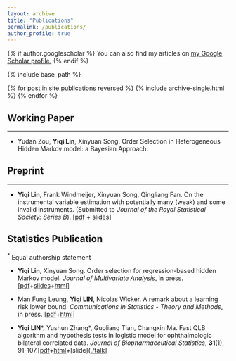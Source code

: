 ```yaml
---
layout: archive
title: "Publications"
permalink: /publications/
author_profile: true
---
```


{% if author.googlescholar %}
  You can also find my articles on <u><a href="{{author.googlescholar}}">my Google Scholar profile</a>.</u>
{% endif %}

{% include base_path %}

{% for post in site.publications reversed %}
  {% include archive-single.html %}
{% endfor %}

## Working Paper 
- - -

* Yudan Zou, **Yiqi Lin**, Xinyuan Song. Order Selection in Heterogeneous Hidden Markov model: a Bayesian Approach.

## Preprint 
- - -
* **Yiqi Lin**, Frank Windmeijer, Xinyuan Song, Qingliang Fan. On the instrumental variable estimation with potentially many (weak) and some invalid instruments. (Submitted to *Journal of the Royal Statistical Society: Series B*). [[pdf](https://qoifoq.github.io/linyiqi.github.io/_pages/paper/WIT-JRSSB.pdf) + [slides](https://qoifoq.github.io/linyiqi.github.io/_pages/talk/WIT_slide.pdf)]

## Statistics Publication
<sup>*</sup> Equal authorship statement
* **Yiqi Lin**, Xinyuan Song. Order selection for regression-based hidden Markov model. *Journal of Multivariate Analysis*, in press. [[pdf](https://qoifoq.github.io/linyiqi.github.io/_pages/paper/JMVA.pdf)+[slides](https://qoifoq.github.io/linyiqi.github.io/_pages/talk/JMVA-slide.pdf)+[html](https://www.sciencedirect.com/science/article/pii/S0047259X22000707?via%3Dihub)]

* Man Fung Leung, **Yiqi LIN**, Nicolas Wicker. A remark about a learning risk lower bound. *Communications in Statistics - Theory and Methods*, in press. [[pdf](https://qoifoq.github.io/linyiqi.github.io/_pages/paper/RiskLowerBound.pdf)+[html](https://www.tandfonline.com/eprint/JKS2KEBYTWTRPIVIXHHJ/full?target=10.1080/03610926.2022.2076114)]

* **Yiqi LIN***, Yushun Zhang*, Guoliang Tian, Changxin Ma. Fast QLB algorithm and hypothesis tests in logistic model for ophthalmologic bilateral correlated data. *Journal of Biopharmaceutical Statistics*, **31**(1), 91-107.[[pdf](https://qoifoq.github.io/linyiqi.github.io/_pages/paper/JBS.pdf)+[html](https://www.tandfonline.com/eprint/CXPFQYYVHIJP8MVUCHZW/full?target=10.1080/10543406.2020.1814794)+[slide]([./talk](https://qoifoq.github.io/linyiqi.github.io/_pages/talk/JBS_myslide.pdf)]



